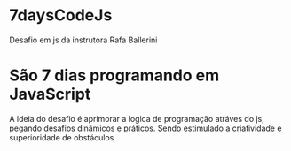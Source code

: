 # 7daysCodeJs
Desafio em js da instrutora Rafa Ballerini
# São 7 dias programando em JavaScript
A ideia do desafio é aprimorar a logica de programação atráves do js, pegando desafios dinâmicos e práticos. 
Sendo estimulado a criatividade e superioridade de obstáculos 
